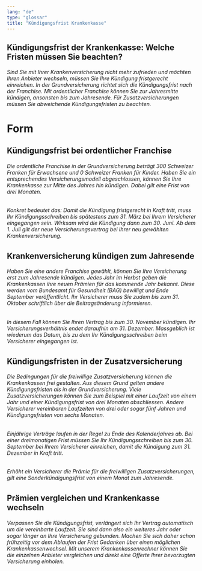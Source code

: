 ```yaml
---
lang: "de"
type: "glossar"
title: "Kündigungsfrist Krankenkasse"
---
```


## Kündigungsfrist der Krankenkasse: Welche Fristen müssen Sie beachten?

###### Sind Sie mit Ihrer Krankenversicherung nicht mehr zufrieden und möchten Ihren Anbieter wechseln, müssen Sie Ihre Kündigung fristgerecht einreichen. In der Grundversicherung richtet sich die Kündigungsfrist nach der Franchise. Mit ordentlicher Franchise können Sie zur Jahresmitte kündigen, ansonsten bis zum Jahresende. Für Zusatzversicherungen müssen Sie abweichende Kündigungsfristen zu beachten.

# Form

## Kündigungsfrist bei ordentlicher Franchise

###### Die ordentliche Franchise in der Grundversicherung beträgt 300 Schweizer Franken für Erwachsene und 0 Schweizer Franken für Kinder. Haben Sie ein entsprechendes Versicherungsmodell abgeschlossen, können Sie Ihre Krankenkasse zur Mitte des Jahres hin kündigen. Dabei gilt eine Frist von drei Monaten.

###### Konkret bedeutet das: Damit die Kündigung fristgerecht in Kraft tritt, muss Ihr Kündigungsschreiben bis spätestens zum 31. März bei Ihrem Versicherer eingegangen sein. Wirksam wird die Kündigung dann zum 30. Juni. Ab dem 1. Juli gilt der neue Versicherungsvertrag bei Ihrer neu gewählten Krankenversicherung.

## Krankenversicherung kündigen zum Jahresende

###### Haben Sie eine andere Franchise gewählt, können Sie Ihre Versicherung erst zum Jahresende kündigen. Jedes Jahr im Herbst geben die Krankenkassen ihre neuen Prämien für das kommende Jahr bekannt. Diese werden vom Bundesamt für Gesundheit (BAG) bewilligt und Ende September veröffentlicht. Ihr Versicherer muss Sie zudem bis zum 31. Oktober schriftlich über die Beitragsänderung informieren.

###### In diesem Fall können Sie Ihren Vertrag bis zum 30. November kündigen. Ihr Versicherungsverhältnis endet daraufhin am 31. Dezember. Massgeblich ist wiederum das Datum, bis zu dem Ihr Kündigungsschreiben beim Versicherer eingegangen ist.

## Kündigungsfristen in der Zusatzversicherung

###### Die Bedingungen für die freiwillige Zusatzversicherung können die Krankenkassen frei gestalten. Aus diesem Grund gelten andere Kündigungsfristen als in der Grundversicherung. Viele Zusatzversicherungen können Sie zum Beispiel mit einer Laufzeit von einem Jahr und einer Kündigungsfrist von drei Monaten abschliessen. Andere Versicherer vereinbaren Laufzeiten von drei oder sogar fünf Jahren und Kündigungsfristen von sechs Monaten.

###### Einjährige Verträge laufen in der Regel zu Ende des Kalenderjahres ab. Bei einer dreimonatigen Frist müssen Sie Ihr Kündigungsschreiben bis zum 30. September bei Ihrem Versicherer einreichen, damit die Kündigung zum 31. Dezember in Kraft tritt.

###### Erhöht ein Versicherer die Prämie für die freiwilligen Zusatzversicherungen, gilt eine Sonderkündigungsfrist von einem Monat zum Jahresende.

## Prämien vergleichen und Krankenkasse wechseln

###### Verpassen Sie die Kündigungsfrist, verlängert sich Ihr Vertrag automatisch um die vereinbarte Laufzeit. Sie sind dann also ein weiteres Jahr oder sogar länger an Ihre Versicherung gebunden. Machen Sie sich daher schon frühzeitig vor dem Ablaufen der Frist Gedanken über einen möglichen Krankenkassenwechsel. Mit unserem Krankenkassenrechner können Sie die einzelnen Anbieter vergleichen und direkt eine Offerte Ihrer bevorzugten Versicherung einholen.
